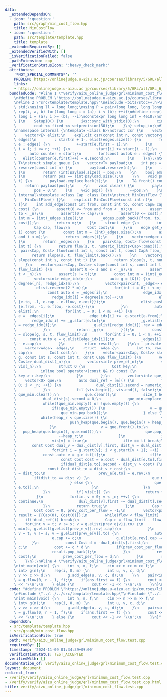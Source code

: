 ```yaml
---
data:
  _extendedDependsOn:
  - icon: ':question:'
    path: src/graph/min_cost_flow.hpp
    title: MinCostFlow
  - icon: ':question:'
    path: src/template/template.hpp
    title: template
  _extendedRequiredBy: []
  _extendedVerifiedWith: []
  _isVerificationFailed: false
  _pathExtension: cpp
  _verificationStatusIcon: ':heavy_check_mark:'
  attributes:
    '*NOT_SPECIAL_COMMENTS*': ''
    PROBLEM: https://onlinejudge.u-aizu.ac.jp/courses/library/5/GRL/all/GRL_6_B
    links:
    - https://onlinejudge.u-aizu.ac.jp/courses/library/5/GRL/all/GRL_6_B
  bundledCode: "#line 1 \"verify/aizu_online_judge/grl/minimum_cost_flow.test.cpp\"\
    \n#define PROBLEM \"https://onlinejudge.u-aizu.ac.jp/courses/library/5/GRL/all/GRL_6_B\"\
    \n#line 2 \"src/template/template.hpp\"\n#include <bits/stdc++.h>\nusing namespace\
    \ std;\nusing ll = long long;\nusing P = pair<long long, long long>;\n#define\
    \ rep(i, a, b) for(long long i = (a); i < (b); ++i)\n#define rrep(i, a, b) for(long\
    \ long i = (a); i >= (b); --i)\nconstexpr long long inf = 4e18;\nstruct SetupIO\
    \ {\n    SetupIO() {\n        ios::sync_with_stdio(0);\n        cin.tie(0);\n\
    \        cout << fixed << setprecision(30);\n    }\n} setup_io;\n#line 3 \"src/graph/min_cost_flow.hpp\"\
    \nnamespace internal {\ntemplate <class E>\nstruct csr {\n    vector<int> start;\n\
    \    vector<E> elist;\n    explicit csr(const int n, const vector<pair<int, E>>&\
    \ edges)\n        : start(n + 1), elist(edges.size()) {\n        for(const auto&\
    \ e : edges) {\n            ++start[e.first + 1];\n        }\n        for(int\
    \ i = 1; i <= n; ++i) {\n            start[i] += start[i - 1];\n        }\n  \
    \      auto counter = start;\n        for(const auto& e : edges) {\n         \
    \   elist[counter[e.first]++] = e.second;\n        }\n    }\n};\ntemplate <class\
    \ T>\nstruct simple_queue {\n    vector<T> payload;\n    int pos = 0;\n    void\
    \ reserve(const int n) {\n        payload.reserve(n);\n    }\n    int size() const\
    \ {\n        return (int)payload.size() - pos;\n    }\n    bool empty() const\
    \ {\n        return pos == (int)payload.size();\n    }\n    void push(const T&\
    \ t) {\n        payload.emplace_back(t);\n    }\n    T& front() const {\n    \
    \    return payload[pos];\n    }\n    void clear() {\n        payload.clear();\n\
    \        pos = 0;\n    }\n    void pop() {\n        ++pos;\n    }\n};\n}  // namespace\
    \ internal\ntemplate <class Cap, class Cost>\nstruct MinCostFlow {\n   public:\n\
    \    MinCostFlow() {}\n    explicit MinCostFlow(const int n)\n        : _n(n)\
    \ {}\n    int add_edge(const int from, const int to, const Cap& cap, const Cost&\
    \ cost) {\n        assert(0 <= from and from < _n);\n        assert(0 <= to and\
    \ to < _n);\n        assert(0 <= cap);\n        assert(0 <= cost);\n        const\
    \ int m = (int)_edges.size();\n        _edges.push_back({from, to, cap, Cap(0),\
    \ cost});\n        return m;\n    }\n    struct edge {\n        int from, to;\n\
    \        Cap cap, flow;\n        Cost cost;\n    };\n    edge get_edge(const int\
    \ i) const {\n        const int m = (int)_edges.size();\n        assert(0 <= i\
    \ and i < m);\n        return _edges[i];\n    }\n    vector<edge> edges() const\
    \ {\n        return _edges;\n    }\n    pair<Cap, Cost> flow(const int s, const\
    \ int t) {\n        return flow(s, t, numeric_limits<Cap>::max());\n    }\n  \
    \  pair<Cap, Cost> flow(const int s, const int t, const Cap& flow_limit) {\n \
    \       return slope(s, t, flow_limit).back();\n    }\n    vector<pair<Cap, Cost>>\
    \ slope(const int s, const int t) {\n        return slope(s, t, numeric_limits<Cap>::max());\n\
    \    }\n    vector<pair<Cap, Cost>> slope(const int s, const int t, const Cap&\
    \ flow_limit) {\n        assert(0 <= s and s < _n);\n        assert(0 <= t and\
    \ t < _n);\n        assert(s != t);\n        const int m = (int)_edges.size();\n\
    \        vector<int> edge_idx(m);\n        auto g = [&]() {\n            vector<int>\
    \ degree(_n), redge_idx(m);\n            vector<pair<int, _edge>> elist;\n   \
    \         elist.reserve(2 * m);\n            for(int i = 0; i < m; ++i) {\n  \
    \              const auto e = _edges[i];\n                edge_idx[i] = degree[e.from]++;\n\
    \                redge_idx[i] = degree[e.to]++;\n                elist.push_back({e.from,\
    \ {e.to, -1, e.cap - e.flow, e.cost}});\n                elist.push_back({e.to,\
    \ {e.from, -1, e.flow, -e.cost}});\n            }\n            auto _g = internal::csr<_edge>(_n,\
    \ elist);\n            for(int i = 0; i < m; ++i) {\n                const auto\
    \ e = _edges[i];\n                edge_idx[i] += _g.start[e.from];\n         \
    \       redge_idx[i] += _g.start[e.to];\n                _g.elist[edge_idx[i]].rev\
    \ = redge_idx[i];\n                _g.elist[redge_idx[i]].rev = edge_idx[i];\n\
    \            }\n            return _g;\n        }();\n        const auto result\
    \ = slope(g, s, t, flow_limit);\n        for(int i = 0; i < m; ++i) {\n      \
    \      const auto e = g.elist[edge_idx[i]];\n            _edges[i].flow = _edges[i].cap\
    \ - e.cap;\n        }\n        return result;\n    }\n\n   private:\n    int _n;\n\
    \    vector<edge> _edges;\n    struct _edge {\n        int to, rev;\n        Cap\
    \ cap;\n        Cost cost;\n    };\n    vector<pair<Cap, Cost>> slope(internal::csr<_edge>&\
    \ g, const int s, const int t, const Cap& flow_limit) {\n        vector<pair<Cost,\
    \ Cost>> dual_dist(_n);\n        vector<int> prev_e(_n);\n        vector<bool>\
    \ vis(_n);\n        struct Q {\n            Cost key;\n            int to;\n \
    \           inline bool operator<(const Q& r) const {\n                return\
    \ key > r.key;\n            }\n        };\n        vector<int> que_min;\n    \
    \    vector<Q> que;\n        auto dual_ref = [&]() {\n            for(int i =\
    \ 0; i < _n; ++i) {\n                dual_dist[i].second = numeric_limits<Cost>::max();\n\
    \            }\n            fill(vis.begin(), vis.end(), false);\n           \
    \ que_min.clear();\n            que.clear();\n            size_t heap_r = 0;\n\
    \            dual_dist[s].second = 0;\n            que_min.emplace_back(s);\n\
    \            while(!que_min.empty() or !que.empty()) {\n                int v;\n\
    \                if(!que_min.empty()) {\n                    v = que_min.back();\n\
    \                    que_min.pop_back();\n                } else {\n         \
    \           while(heap_r < que.size()) {\n                        ++heap_r;\n\
    \                        push_heap(que.begin(), que.begin() + heap_r);\n     \
    \               }\n                    v = que.front().to;\n                 \
    \   pop_heap(que.begin(), que.end());\n                    que.pop_back();\n \
    \                   --heap_r;\n                }\n                if(vis[v]) continue;\n\
    \                vis[v] = true;\n                if(v == t) break;\n         \
    \       const Cost dual_v = dual_dist[v].first, dist_v = dual_dist[v].second;\n\
    \                for(int i = g.start[v]; i < g.start[v + 1]; ++i) {\n        \
    \            const auto e = g.elist[i];\n                    if(!e.cap) continue;\n\
    \                    const Cost cost = e.cost - dual_dist[e.to].first + dual_v;\n\
    \                    if(dual_dist[e.to].second - dist_v > cost) {\n          \
    \              const Cost dist_to = dist_v + cost;\n                        dual_dist[e.to].second\
    \ = dist_to;\n                        prev_e[e.to] = e.rev;\n                \
    \        if(dist_to == dist_v) {\n                            que_min.emplace_back(e.to);\n\
    \                        } else {\n                            que.push_back({dist_to,\
    \ e.to});\n                        }\n                    }\n                }\n\
    \            }\n            if(!vis[t]) {\n                return false;\n   \
    \         }\n            for(int v = 0; v < _n; ++v) {\n                if(!vis[v])\
    \ continue;\n                dual_dist[v].first -= dual_dist[t].second - dual_dist[v].second;\n\
    \            }\n            return true;\n        };\n        Cap flow = 0;\n\
    \        Cost cost = 0, prev_cost_per_flow = -1;\n        vector<pair<Cap, Cost>>\
    \ result = {{Cap(0), Cost(0)}};\n        while(flow < flow_limit) {\n        \
    \    if(!dual_ref()) break;\n            Cap c = flow_limit - flow;\n        \
    \    for(int v = t; v != s; v = g.elist[prev_e[v]].to) {\n                c =\
    \ min(c, g.elist[g.elist[prev_e[v]].rev].cap);\n            }\n            for(int\
    \ v = t; v != s; v = g.elist[prev_e[v]].to) {\n                auto& e = g.elist[prev_e[v]];\n\
    \                e.cap += c;\n                g.elist[e.rev].cap -= c;\n     \
    \       }\n            const Cost d = -dual_dist[s].first;\n            flow +=\
    \ c;\n            cost += c * d;\n            if(prev_cost_per_flow == d) {\n\
    \                result.pop_back();\n            }\n            result.emplace_back(flow,\
    \ cost);\n            prev_cost_per_flow = d;\n        }\n        return result;\n\
    \    }\n};\n#line 4 \"verify/aizu_online_judge/grl/minimum_cost_flow.test.cpp\"\
    \nint main(void) {\n    int n, m, f;\n    cin >> n >> m >> f;\n    MinCostFlow<int,\
    \ int> g(n);\n    rep(i, 0, m) {\n        int u, v, c, d;\n        cin >> u >>\
    \ v >> c >> d;\n        g.add_edge(u, v, c, d);\n    }\n    pair<int, int> ans\
    \ = g.flow(0, n - 1, f);\n    if(ans.first == f) {\n        cout << ans.second\
    \ << '\\n';\n    } else {\n        cout << -1 << '\\n';\n    }\n}\n"
  code: "#define PROBLEM \"https://onlinejudge.u-aizu.ac.jp/courses/library/5/GRL/all/GRL_6_B\"\
    \n#include \"../../../src/template/template.hpp\"\n#include \"../../../src/graph/min_cost_flow.hpp\"\
    \nint main(void) {\n    int n, m, f;\n    cin >> n >> m >> f;\n    MinCostFlow<int,\
    \ int> g(n);\n    rep(i, 0, m) {\n        int u, v, c, d;\n        cin >> u >>\
    \ v >> c >> d;\n        g.add_edge(u, v, c, d);\n    }\n    pair<int, int> ans\
    \ = g.flow(0, n - 1, f);\n    if(ans.first == f) {\n        cout << ans.second\
    \ << '\\n';\n    } else {\n        cout << -1 << '\\n';\n    }\n}"
  dependsOn:
  - src/template/template.hpp
  - src/graph/min_cost_flow.hpp
  isVerificationFile: true
  path: verify/aizu_online_judge/grl/minimum_cost_flow.test.cpp
  requiredBy: []
  timestamp: '2024-11-09 01:34:39+09:00'
  verificationStatus: TEST_ACCEPTED
  verifiedWith: []
documentation_of: verify/aizu_online_judge/grl/minimum_cost_flow.test.cpp
layout: document
redirect_from:
- /verify/verify/aizu_online_judge/grl/minimum_cost_flow.test.cpp
- /verify/verify/aizu_online_judge/grl/minimum_cost_flow.test.cpp.html
title: verify/aizu_online_judge/grl/minimum_cost_flow.test.cpp
---
```


